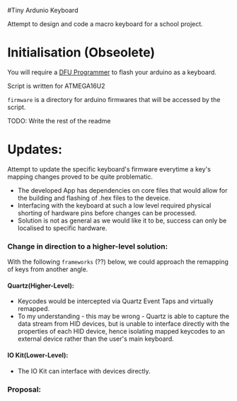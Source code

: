 #Tiny Ardunio Keyboard

Attempt to design and code a macro keyboard for a school project.

# Initialisation (Obseolete)

You will require a [DFU Programmer](https://www.arduino.cc/en/Hacking/DFUProgramming8U2) to flash your arduino as a keyboard.

Script is written for ATMEGA16U2

`firmware` is a directory for arduino firmwares that will be accessed by the script.

TODO: Write the rest of the readme

# Updates:

Attempt to update the specific keyboard's firmware everytime a key's mapping changes proved to be quite problematic.
-  The developed App has dependencies on core files that would allow for the building and flashing of .hex files to the deveice.
-  Interfacing with the keyboard at such a low level required physical shorting of hardware pins before changes can be processed.
-  Solution is not as general as we would like it to be, success can only be localised to specific hardware.

### Change in direction to a higher-level solution:

With the following `frameworks` (??) below, we could approach the remapping of keys from another angle.

#### Quartz(Higher-Level):
- Keycodes would be intercepted via Quartz Event Taps and virtually remapped.
- To my understanding - this may be wrong - Quartz is able to capture the data stream from HID devices, but is unable to interface directly with the properties of each HID device, hence isolating mapped keycodes to an external device rather than the user's main keyboard.

#### IO Kit(Lower-Level):
-  The IO Kit can interface with devices directly.

### Proposal:

